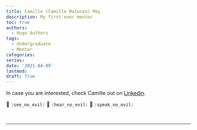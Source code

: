 ```yaml
---
title: Camille (Camille Malonzo) May
description: My first ever mentor
toc: true
authors:
  - Hugo Authors
tags:
  - Undergraduate
  - Mentor
categories:
series:
date: '2021-04-09'
lastmod:
draft: True
---
```

In case you are interested, check Camille out on <a href = 'https://www.linkedin.com/in/maycamillemalonzo/' target='_blank'>Linkedin</a>.



<p><span class="nowrap"><span class="emojify">🙈</span> <code>:see_no_evil:</code></span>  <span class="nowrap"><span class="emojify">🙉</span> <code>:hear_no_evil:</code></span>  <span class="nowrap"><span class="emojify">🙊</span> <code>:speak_no_evil:</code></span></p>
<br>


***
